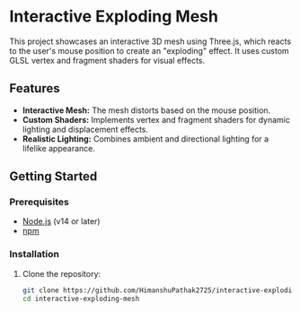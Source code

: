 # Interactive Exploding Mesh

This project showcases an interactive 3D mesh using Three.js, which reacts to the user's mouse position to create an "exploding" effect. It uses custom GLSL vertex and fragment shaders for visual effects.

## Features

- **Interactive Mesh:** The mesh distorts based on the mouse position.
- **Custom Shaders:** Implements vertex and fragment shaders for dynamic lighting and displacement effects.
- **Realistic Lighting:** Combines ambient and directional lighting for a lifelike appearance.

## Getting Started

### Prerequisites

- [Node.js](https://nodejs.org/) (v14 or later)
- [npm](https://www.npmjs.com/)

### Installation

1. Clone the repository:
   ```bash
   git clone https://github.com/HimanshuPathak2725/interactive-exploding-mesh.git
   cd interactive-exploding-mesh
